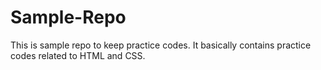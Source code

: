 # Sample-Repo
This is sample repo to keep practice codes.
It basically contains practice codes related to HTML and CSS.
